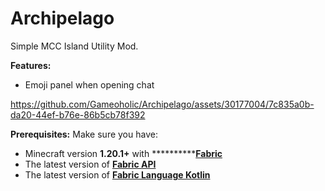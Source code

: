 # Archipelago

Simple MCC Island Utility Mod.

**Features:**
- Emoji panel when opening chat

https://github.com/Gameoholic/Archipelago/assets/30177004/7c835a0b-da20-44ef-b76e-86b5cb78f392


**Prerequisites:**
Make sure you have: 

- Minecraft version ************1.20.1+************ with ************[Fabric](https://fabricmc.net/use/installer/)**
- The latest version of [**Fabric API**](https://modrinth.com/mod/fabric-api)
- The latest version of [**Fabric Language Kotlin**](https://modrinth.com/mod/fabric-language-kotlin)




